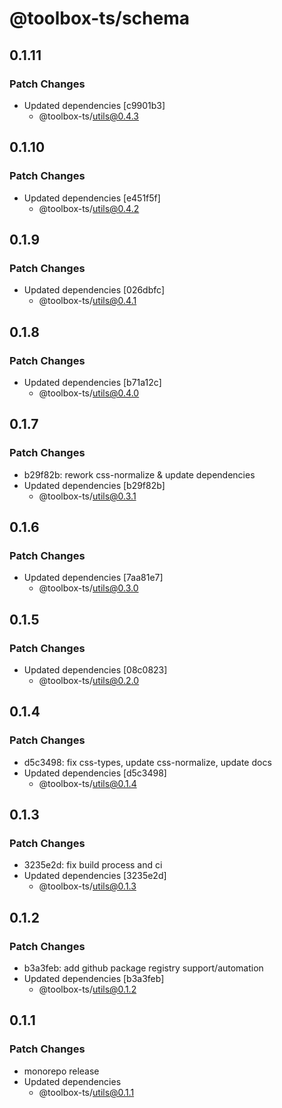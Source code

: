 # @toolbox-ts/schema

## 0.1.11

### Patch Changes

- Updated dependencies [c9901b3]
  - @toolbox-ts/utils@0.4.3

## 0.1.10

### Patch Changes

- Updated dependencies [e451f5f]
  - @toolbox-ts/utils@0.4.2

## 0.1.9

### Patch Changes

- Updated dependencies [026dbfc]
  - @toolbox-ts/utils@0.4.1

## 0.1.8

### Patch Changes

- Updated dependencies [b71a12c]
  - @toolbox-ts/utils@0.4.0

## 0.1.7

### Patch Changes

- b29f82b: rework css-normalize & update dependencies
- Updated dependencies [b29f82b]
  - @toolbox-ts/utils@0.3.1

## 0.1.6

### Patch Changes

- Updated dependencies [7aa81e7]
  - @toolbox-ts/utils@0.3.0

## 0.1.5

### Patch Changes

- Updated dependencies [08c0823]
  - @toolbox-ts/utils@0.2.0

## 0.1.4

### Patch Changes

- d5c3498: fix css-types, update css-normalize, update docs
- Updated dependencies [d5c3498]
  - @toolbox-ts/utils@0.1.4

## 0.1.3

### Patch Changes

- 3235e2d: fix build process and ci
- Updated dependencies [3235e2d]
  - @toolbox-ts/utils@0.1.3

## 0.1.2

### Patch Changes

- b3a3feb: add github package registry support/automation
- Updated dependencies [b3a3feb]
  - @toolbox-ts/utils@0.1.2

## 0.1.1

### Patch Changes

- monorepo release
- Updated dependencies
  - @toolbox-ts/utils@0.1.1
